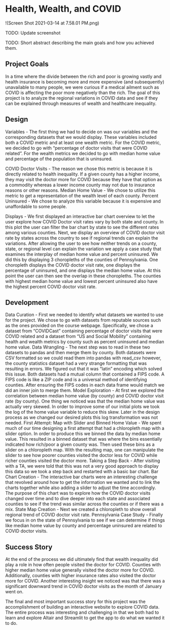 # Health, Wealth, and COVID

!(Screen Shot 2021-03-14 at 7.58.01 PM.png)

TODO: Update screenshot

TODO: Short abstract describing the main goals and how you achieved them.

## Project Goals

In a time where the divide between the rich and poor is growing vastly and health insurance is becoming more and more expensive (and subsequently) unavailable to many people, we were curious if a medical ailment such as COVID is affecting the poor more negatively than the rich. The goal of this project is to analyze the regional variations in COVID data and see if they can be explained through measures of wealth and healthcare inequality. 

## Design

Variables - The first thing we had to decide on was our variables and the corresponding datasets that we would display. These variables included both a COVID metric and at least one wealth metric. For the COVID metric, we decided to go with “percentage of doctor visits that were COVID related”. For the wealth metrics we decided to go with median home value and percentage of the population that is uninsured.

COVID Doctor Visits - The reason we chose this metric is because it is directly related to health  inequality. If a given county has a higher income, they may visit the doctor more for COVID because they have that option as a commodity whereas a lower income county may not due to insurance reasons or other reasons. 
Median Home Value - We chose to utilize this metric to get a representation of the wealth level of each county.
Percent Uninsured - We chose to analyze this variable because it is expensive and unaffordable to some people.

Displays - We first displayed an interactive bar chart overview to let the user explore how COVID Doctor visit rates vary by both state and county. In this plot the user can filter the bar chart by state to see the different rates among various counties. Next, we display an overview of COVID doctor visit rate by states across the country to see if regional trends can explain the variations. After allowing the user to see how neither trends on a county, state, or regional level can explain the variation we apply a case study that examines the interplay of median home value and percent uninsured. We did this by displaying 3 choropleths of the counties of Pennsylvania. One choropleth displays the COVID doctor visit rate, one displays the percentage of uninsured, and one displays the median home value. At this point the user can then see the overlap in these choropleths. The counties with highest median home value and lowest percent uninsured also have the highest percent COVID doctor visit rate. 


## Development

Data Curation - First we needed to identify what datasets we wanted to use for the project. We chose to go with datasets from reputable sources such as the ones provided on the course webpage. Specifically, we chose a dataset from “COVIDCast” containing percentage of doctor visits that were COVID related and a dataset from “US and Social Mobility” containing health and wealth metrics by county such as percent uninsured and median home value. 
Data Wrangling - The next step was to read in these two datasets to pandas and then merge them by county. Both datasets were CSV formatted so we could read them into pandas with read_csv however, the county statistics dataset had a very strange formatting that was resulting in errors. We figured out that it was “latin” encoding which solved this issue. Both datasets had a mutual column that contained a FIPS code. A FIPS code is like a ZIP code and is a universal method of identifying counties. After ensuring the FIPS codes in each data frame would match we did an inner join to merge them. 
Model Exploration - At first we explored the correlation between median home value (by county) and COVID doctor visit rate (by county). One thing we noticed was that the median home value was actually very skewed. In order to improve some of our initial plots we took the log of the home value variable to reduce this skew. Later in the design process as we changed our desired plots this log transformation was not needed.
First Attempt: Map with Slider and Binned Home Value - We spent much of our time designing a first attempt that had a chloropleth map with a slider option. In order to produce this we binned the data by median home value. This resulted in a binned dataset that was where the bins essentially indicated how rich/poor a given county was. Then used these bins as a slider on a chloropleth map. With the resulting map, one can manipulate the slider to see how poorer counties visited the doctor less for COVID while richer counties visited the doctor more. 
Taking a Step Back - After visiting with a TA, we were told that this was not a very good approach to display this data so we took a step back and restarted with a basic bar chart.
Bar Chart Creation - The interactive bar charts were an interesting challenge that revolved around how to get the information we wanted and to link the charts together while also adding a slider to adjust the time accordingly.  The purpose of this chart was to explore how the COVID doctor visits changed over time and to dive deeper into each state and associated counties to see if the trend was similar across the counties or if there was a mix.
State Map Creation - Next we created a chloropleth to show overall regional trend of COVID doctor visit rate.
 Pennsylvania Case Study - Finally we focus in on the state of Pennsylvania to see if we can determine if things like median home value by county and percentage uninsured are related to COVID doctor visits. 

## Success Story

At the end of the process we did ultimately find that wealth inequality did play a role in how often people visited the doctor for COVID. Counties with higher median home value generally visited the doctor more for COVID. Additionally, counties with higher insurance rates also visited the doctor more for COVID.  Another interesting insight we noticed was that there was a significant downward trend in COVID doctor visits as the month of January went on.  

The final and most important success story for this project was the accomplishment of building an interactive website to explore COVID data.  The entire process was interesting and challenging in that we both had to learn and explore Altair and Streamlit to get the app to do what we wanted it to do.
